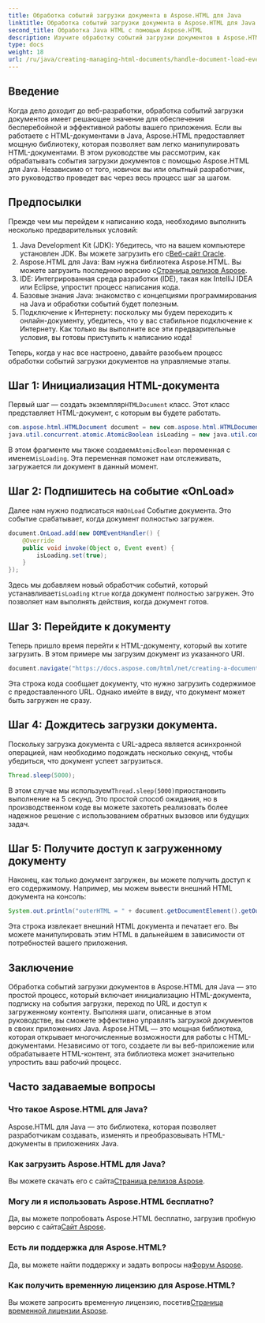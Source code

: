 ```yaml
---
title: Обработка событий загрузки документа в Aspose.HTML для Java
linktitle: Обработка событий загрузки документа в Aspose.HTML для Java
second_title: Обработка Java HTML с помощью Aspose.HTML
description: Изучите обработку событий загрузки документов в Aspose.HTML для Java с помощью этого пошагового руководства. Улучшите свои веб-приложения.
type: docs
weight: 18
url: /ru/java/creating-managing-html-documents/handle-document-load-events/
---
```

## Введение
Когда дело доходит до веб-разработки, обработка событий загрузки документов имеет решающее значение для обеспечения бесперебойной и эффективной работы вашего приложения. Если вы работаете с HTML-документами в Java, Aspose.HTML предоставляет мощную библиотеку, которая позволяет вам легко манипулировать HTML-документами. В этом руководстве мы рассмотрим, как обрабатывать события загрузки документов с помощью Aspose.HTML для Java. Независимо от того, новичок вы или опытный разработчик, это руководство проведет вас через весь процесс шаг за шагом.
## Предпосылки
Прежде чем мы перейдем к написанию кода, необходимо выполнить несколько предварительных условий:
1.  Java Development Kit (JDK): Убедитесь, что на вашем компьютере установлен JDK. Вы можете загрузить его с[Веб-сайт Oracle](https://www.oracle.com/java/technologies/javase-jdk11-downloads.html).
2. Aspose.HTML для Java: Вам нужна библиотека Aspose.HTML. Вы можете загрузить последнюю версию с[Страница релизов Aspose](https://releases.aspose.com/html/java/).
3. IDE: Интегрированная среда разработки (IDE), такая как IntelliJ IDEA или Eclipse, упростит процесс написания кода.
4. Базовые знания Java: знакомство с концепциями программирования на Java и обработки событий будет полезным.
5. Подключение к Интернету: поскольку мы будем переходить к онлайн-документу, убедитесь, что у вас стабильное подключение к Интернету.
Как только вы выполните все эти предварительные условия, вы готовы приступить к написанию кода!

Теперь, когда у нас все настроено, давайте разобьем процесс обработки событий загрузки документов на управляемые этапы.
## Шаг 1: Инициализация HTML-документа
 Первый шаг — создать экземпляр`HTMLDocument` класс. Этот класс представляет HTML-документ, с которым вы будете работать.
```java
com.aspose.html.HTMLDocument document = new com.aspose.html.HTMLDocument();
java.util.concurrent.atomic.AtomicBoolean isLoading = new java.util.concurrent.atomic.AtomicBoolean(false);
```
 В этом фрагменте мы также создаем`AtomicBoolean` переменная с именем`isLoading`. Эта переменная поможет нам отслеживать, загружается ли документ в данный момент.
## Шаг 2: Подпишитесь на событие «OnLoad»
Далее нам нужно подписаться на`OnLoad` Событие документа. Это событие срабатывает, когда документ полностью загружен. 
```java
document.OnLoad.add(new DOMEventHandler() {
    @Override
    public void invoke(Object o, Event event) {
        isLoading.set(true);
    }
});
```
 Здесь мы добавляем новый обработчик событий, который устанавливает`isLoading` к`true` когда документ полностью загружен. Это позволяет нам выполнять действия, когда документ готов.
## Шаг 3: Перейдите к документу
Теперь пришло время перейти к HTML-документу, который вы хотите загрузить. В этом примере мы загрузим документ из указанного URI.
```java
document.navigate("https://docs.aspose.com/html/net/creating-a-document/document.html");
```
Эта строка кода сообщает документу, что нужно загрузить содержимое с предоставленного URL. Однако имейте в виду, что документ может быть загружен не сразу.
## Шаг 4: Дождитесь загрузки документа.
Поскольку загрузка документа с URL-адреса является асинхронной операцией, нам необходимо подождать несколько секунд, чтобы убедиться, что документ успеет загрузиться. 
```java
Thread.sleep(5000);
```
 В этом случае мы используем`Thread.sleep(5000)`приостановить выполнение на 5 секунд. Это простой способ ожидания, но в производственном коде вы можете захотеть реализовать более надежное решение с использованием обратных вызовов или будущих задач.
## Шаг 5: Получите доступ к загруженному документу
Наконец, как только документ загружен, вы можете получить доступ к его содержимому. Например, мы можем вывести внешний HTML документа на консоль:
```java
System.out.println("outerHTML = " + document.getDocumentElement().getOuterHTML());
```
Эта строка извлекает внешний HTML документа и печатает его. Вы можете манипулировать этим HTML в дальнейшем в зависимости от потребностей вашего приложения.
## Заключение
Обработка событий загрузки документов в Aspose.HTML для Java — это простой процесс, который включает инициализацию HTML-документа, подписку на события загрузки, переход по URL и доступ к загруженному контенту. Выполняя шаги, описанные в этом руководстве, вы сможете эффективно управлять загрузкой документов в своих приложениях Java.
Aspose.HTML — это мощная библиотека, которая открывает многочисленные возможности для работы с HTML-документами. Независимо от того, создаете ли вы веб-приложение или обрабатываете HTML-контент, эта библиотека может значительно упростить ваш рабочий процесс.
## Часто задаваемые вопросы
### Что такое Aspose.HTML для Java?
Aspose.HTML для Java — это библиотека, которая позволяет разработчикам создавать, изменять и преобразовывать HTML-документы в приложениях Java.
### Как загрузить Aspose.HTML для Java?
 Вы можете скачать его с сайта[Страница релизов Aspose](https://releases.aspose.com/html/java/).
### Могу ли я использовать Aspose.HTML бесплатно?
 Да, вы можете попробовать Aspose.HTML бесплатно, загрузив пробную версию с сайта[Сайт Aspose](https://releases.aspose.com/).
### Есть ли поддержка для Aspose.HTML?
 Да, вы можете найти поддержку и задать вопросы на[Форум Aspose](https://forum.aspose.com/c/html/29).
### Как получить временную лицензию для Aspose.HTML?
 Вы можете запросить временную лицензию, посетив[Страница временной лицензии Aspose](https://purchase.aspose.com/temporary-license/).